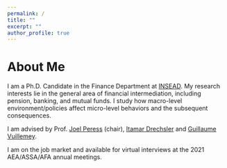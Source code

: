 ```yaml
---
permalink: /
title: ""
excerpt: ""
author_profile: true
---
```


# About Me
I am a Ph.D. Candidate in the Finance Department at [INSEAD](https://www.insead.edu/faculty-research/academic-areas/finance). My research interests lie in the general area of financial intermediation, including pension, banking, and mutual funds. I study how macro-level environment/policies affect micro-level behaviors and the subsequent consequences. 

I am advised by Prof. [Joel Peress](https://faculty.insead.edu/joel-peress/home) (chair), [Itamar Drechsler](https://sites.google.com/site/idrechsl/) and [Guillaume Vuillemey](https://sites.google.com/site/guillaumevuillemey/home). 


I am on the job market and available for virtual interviews at the 2021 AEA/ASSA/AFA annual meetings.

<!-- 
I received my Bachelor’s Degree in Risk Management Science at the Chinese University of Hong Kong, and Master's Degree in Statistics at the University of British Columbia. 
 
---
# Recent News
* Oct 7, 2020: Revised draft [“JMP”](../files/JMP_Jinyuan.pdf)
* Jul 10, 2020:  Revised draft ["Flight to Bitcoin"](https://papers.ssrn.com/sol3/papers.cfm?abstract_id=3278469)
-->


